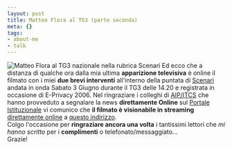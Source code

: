```yaml
--- 
layout: post
title: Matteo Flora al TG3 (parte seconda)
meta: {}
tags: 
- about-me
- talk
---
```

![Matteo Flora al TG3 nazionale nella rubrica Scenari](http://www.lastknight.com//download/20060605_TG3.jpg)
Ed ecco che a distanza di qualche ora dalla mia ultima **apparizione televisiva** è online il filmato con i miei **due brevi interventi** all'interno della puntata di [Scenari](http://www.tg3.rai.it/SITOTG/TG3_pagina/0,,11,00.html) andata in onda Sabato 3 Giugno durante il TG3 delle 14.20 e registrata in occasione di E-Privacy 2006.
Nel ringraziare i colleghi di [AIP/ITCS](http://www.aipnet.it) che hanno provveduto a segnalare la news **direttamente Online** sul [Portale Istituzionale]((http://www.aipnet.it)) vi comunico che **il filmato è visionabile in streaming** [direttamente online](http://www.tg3.rai.it/SITOTG/TG3_video/0,,1068256-news,00.html) a [questo indirizzo](http://www.tg3.rai.it/SITOTG/TG3_video/0,,1068256-news,00.html).  
Colgo l'occasione per **ringraziare ancora una volta** i tantissimi lettori che *mi hanno scritto* per i **complimenti** o telefonato/messaggiato...  
Grazie!  
